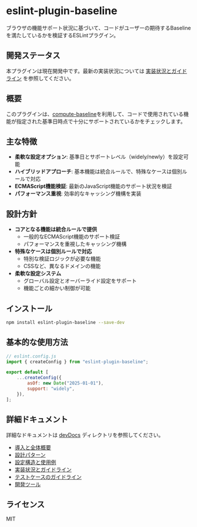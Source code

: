 # eslint-plugin-baseline

ブラウザの機能サポート状況に基づいて、コードがユーザーの期待するBaselineを満たしているかを検証するESLintプラグイン。

## 開発ステータス

本プラグインは現在開発中です。最新の実装状況については [実装状況とガイドライン](./devDocs/03-implementation.md) を参照してください。

## 概要

このプラグインは、[compute-baseline](https://www.npmjs.com/package/compute-baseline)を利用して、コードで使用されている機能が指定された基準日時点で十分にサポートされているかをチェックします。

## 主な特徴

- **柔軟な設定オプション**: 基準日とサポートレベル（widely/newly）を設定可能
- **ハイブリッドアプローチ**: 基本機能は統合ルールで、特殊なケースは個別ルールで対応
- **ECMAScript機能検証**: 最新のJavaScript機能のサポート状況を検証
- **パフォーマンス重視**: 効率的なキャッシング機構を実装

## 設計方針

- **コアとなる機能は統合ルールで提供**
  - 一般的なECMAScript機能のサポート検証
  - パフォーマンスを重視したキャッシング機構
- **特殊なケースは個別ルールで対応**
  - 特別な検証ロジックが必要な機能
  - CSSなど、異なるドメインの機能
- **柔軟な設定システム**
  - グローバル設定とオーバーライド設定をサポート
  - 機能ごとの細かい制御が可能

## インストール

```bash
npm install eslint-plugin-baseline --save-dev
```

## 基本的な使用方法

```javascript
// eslint.config.js
import { createConfig } from "eslint-plugin-baseline";

export default [
	...createConfig({
		asOf: new Date("2025-01-01"),
		support: "widely",
	}),
];
```

## 詳細ドキュメント

詳細なドキュメントは [devDocs](./devDocs) ディレクトリを参照してください。

- [導入と全体概要](./devDocs/00-introduction.md)
- [設計パターン](./devDocs/01-design-patterns.md)
- [設定構造と使用例](./devDocs/02-configuration.md)
- [実装状況とガイドライン](./devDocs/03-implementation.md)
- [テストケースのガイドライン](./devDocs/04-testing-guidelines.md)
- [開発ツール](./devDocs/05-development-tools.md)

## ライセンス

MIT
